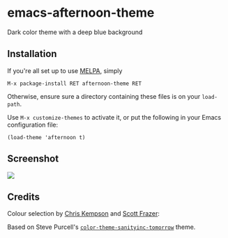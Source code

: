 emacs-afternoon-theme
=====================

Dark color theme with a deep blue background

## Installation
If you're all set up to use [MELPA](http://melpa.milkbox.net/#/getting-started), simply

    M-x package-install RET afternoon-theme RET

Otherwise, ensure sure a directory containing these files is on your `load-path`.

Use `M-x customize-themes` to activate it, or put the following in your Emacs configuration file:

    (load-theme 'afternoon t)


## Screenshot
![](https://raw.github.com/osener/emacs-afternoon-theme/master/screenshot.png)


## Credits

Colour selection by [Chris Kempson](https://github.com/ChrisKempson/Tomorrow-Theme) and [Scott Frazer](https://github.com/scfrazer/.emacs.d/blob/master/themes/deeper-blue-theme.el):



Based on Steve Purcell's
[`color-theme-sanityinc-tomorrow`](https://github.com/purcell/color-theme-sanityinc-tomorrow/)
theme.
